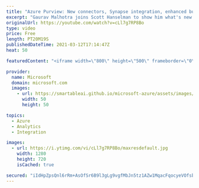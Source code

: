 ```yaml
---
title: "Azure Purview: New connectors, Synapse integration, enhanced business glossary, etc. | Azure Friday"
excerpt: "Gaurav Malhotra joins Scott Hanselman to show him what's new in Azure Purview since it was released in public preview in December 2020. Azure Purview is a unified data governance service that helps you manage and govern your on-premises, multicloud, and software-as-a-service (SaaS) data. Easily create"
originalUrl: https://youtube.com/watch?v=cLl7g7RP8Bo
type: video
price: Free
length: PT20M19S
publishedDateTime: 2021-03-12T17:14:47Z
heat: 50

featuredContent: "<iframe width=\"800\" height=\"500\" frameborder=\"0\" src=\"https://www.youtube.com/embed/cLl7g7RP8Bo\" allow=\"accelerometer; autoplay; encrypted-media; gyroscope; picture-in-picture\" allowfullscreen></iframe>"

provider:
  name: Microsoft
  domain: microsoft.com
  images:
    - url: https://smartableai.github.io/microsoft-azure/assets/images/organizations/microsoft.com-50x50.jpg
      width: 50
      height: 50

topics:
  - Azure
  - Analytics
  - Integration

images:
  - url: https://i.ytimg.com/vi/cLl7g7RP8Bo/maxresdefault.jpg
    width: 1280
    height: 720
    isCached: true

secured: "iIdHpZpsQnl6rRm+AsOfSr6B9l3gLg9vgfMbJn5tz1AZw1MqacFqocyeVOfsbarDtbzqnLDcrvS6Ir42ulpf7ZET5t0ZSWcRNUSFUKQ0wc6dagdZXSOWsRxsOpr0vq4mqPDaiquSphacZMmj8OcAXXuPyV3gzs6M5/ccu5AV5Ygqmk5hY7cRzxNeQqUEGk4QBIeYRhGLIhkGSzvB9OZ010rcN+s1GXgbbs9Edr6K/nUiq+g7+moAIeY7IjNYig1ceBjm+g7jTiriW5N4Bp4GVyIMfGOw3zC48yYZsxKLZUot+iEY1/hab5sik6RuCGW+ThCDcAHbNxIo8ovYqXcUOe0pyuaNk7j1pZk21zRoukYk+fAw9CjXQgupt03QvjNWZIMS3iJBly6mdoxa/s2W2N+KAC7HaHfhp7WvQUg+sbU=;1683/CvKaUdOrApKTamrRw=="
---
```


